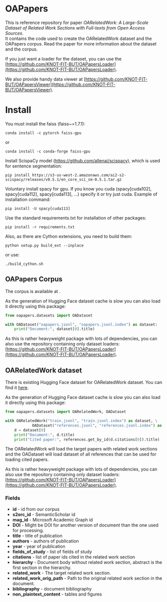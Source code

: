 # OAPapers
This is reference repository for paper _OARelatedWork: A Large-Scale Dataset of Related Work Sections with Full-texts from Open Access Sources_.  
It contains the code used to create the OARelatedWork dataset and the OAPapers corpus. Read the paper for more information about the dataset and the corpus.

If you just want a loader for the dataset, you can use the [https://github.com/KNOT-FIT-BUT/OAPapersLoader](https://github.com/KNOT-FIT-BUT/OAPapersLoader).

We also provide handy data viewer at [https://github.com/KNOT-FIT-BUT/OAPapersViewer](https://github.com/KNOT-FIT-BUT/OAPapersViewer).

# Install
You must install the faiss (faiss~=1.7.1):

    conda install -c pytorch faiss-gpu

or

    conda install -c conda-forge faiss-gpu

Install ScispaCy model (https://github.com/allenai/scispacy), which is used for sentence segmentation:

    pip install https://s3-us-west-2.amazonaws.com/ai2-s2-scispacy/releases/v0.5.1/en_core_sci_sm-0.5.1.tar.gz

Voluntary install spacy for gpu. If you know you cuda (spacy[cuda102], spacy[cuda112], spacy[cuda113], ...) specify it
or try just cuda. Example of installation command:

    pip install -U spacy[cuda113]

Use the standard requirements.txt for installation of other packages:

    pip install -r requirements.txt

Also, as there are Cython extensions, you need to build them:

    python setup.py build_ext --inplace

or use:

    ./build_cython.sh

## OAPapers Corpus
The corpus is available at [](https://huggingface.co/datasets/oapapers).

As the generation of Hugging Face dataset cache is slow you can also load it directly using this package:

```python
from oapapers.datasets import OADataset

with OADataset("oapapers.jsonl", "oapapers.jsonl.index") as dataset:
    print("Document:", dataset[0].title)


```
As this is rather heavyweight package with lots of dependencies, you can also use the repository containing only dataset loaders: [https://github.com/KNOT-FIT-BUT/OAPapersLoader](https://github.com/KNOT-FIT-BUT/OAPapersLoader).

## OARelatedWork dataset
There is existing Hugging Face dataset for OARelatedWork dataset. You can find it [here](https://huggingface.co/datasets/oarelwork).

As the generation of Hugging Face dataset cache is slow you can also load it directly using this package:

```python
from oapapers.datasets import OARelatedWork, OADataset

with OARelatedWork("train.jsonl", "train.jsonl.index") as dataset, \
            OADataset("references.jsonl", "references.jsonl.index") as references:
    d = dataset[0]
    print("Document:", d.title)
    print("Cited paper:", references.get_by_id(d.citations[0]).title)


```
The OARelatedWork will load the target papers with related work sections and the OADataset will load dataset of all references
that can be used for loading cited papers.

As this is rather heavyweight package with lots of dependencies, you can also use the repository containing only dataset loaders: [https://github.com/KNOT-FIT-BUT/OAPapersLoader](https://github.com/KNOT-FIT-BUT/OAPapersLoader).


### Fields

* **id** - id from our corpus
* **s2orc_id** - SemanticScholar id
* **mag_id** - Microsoft Academic Graph id
* **DOI** - Might be DOI for another version of document than the one used for processing.
* **title** - title of publication
* **authors** - authors of publication
* **year** - year of publication
* **fields_of_study** - list of fields of study
* **citations** - list of paper ids cited in the related work section
* **hierarchy** - Document body without related work section, abstract is the first section in the hierarchy.
* **related_work** - The target related work section.
* **related_work_orig_path** - Path to the original related work section in the document.
* **bibliography** - document bibliography
* **non_plaintext_content** - tables and figures
